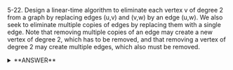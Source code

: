 ﻿5-22. Design a linear-time algorithm to eliminate each vertex v of degree 2 from a graph by replacing edges (u,v) and (v,w) by an edge (u,w). We also seek to eliminate multiple copies of edges by replacing them with a single edge. Note that removing multiple copies of an edge may create a new vertex of degree 2, which has to be removed, and that removing a vertex of degree 2 may create multiple edges, which also must be removed.


<details>
<summary>**ANSWER**</summary>
  <p>
    
*Answer from source*: https://stackoverflow.com/questions/16125096/eliminating-vertices-from-a-graph

  </p>
</details>


